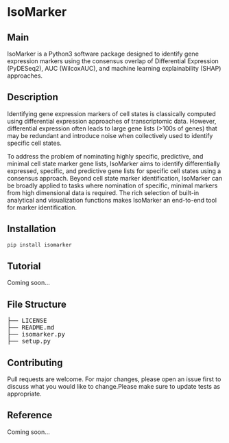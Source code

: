 # IsoMarker

## Main
IsoMarker is a Python3 software package designed to identify gene expression markers using the consensus overlap of Differential Expression (PyDESeq2), AUC (WilcoxAUC), and machine learning explainability (SHAP) approaches.

## Description
Identifying gene expression markers of cell states is classically computed using differential expression approaches of transcriptomic data. However, differential expression often leads to large gene lists (>100s of genes) that may be redundant and introduce noise when collectively used to identify specific cell states.

To address the problem of nominating highly specific, predictive, and minimal cell state marker gene lists, IsoMarker aims to identify differentially expressed, specific, and predictive gene lists for specific cell states using a consensus approach. Beyond cell state marker identification, IsoMarker can be broadly applied to tasks where nomination of specific, minimal markers from high dimensional data is required. The rich selection of built-in analytical and visualization functions makes IsoMarker an end-to-end tool for marker identification.

## Installation
```sh
pip install isomarker
```

## Tutorial
Coming soon...

## File Structure
<pre>
├── LICENSE       
├── README.md
├── isomarker.py                                                
├── setup.py
</pre>

## Contributing
Pull requests are welcome. For major changes, please open an issue first to discuss what you would like to change.Please make sure to update tests as appropriate.

## Reference
Coming soon...

